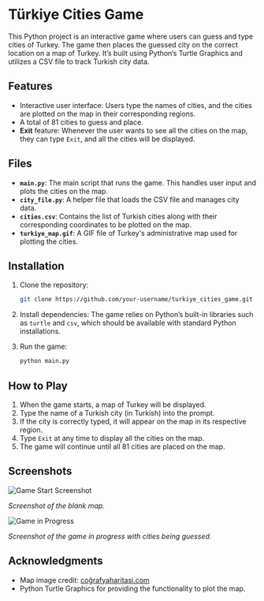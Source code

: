 # Türkiye Cities Game

This Python project is an interactive game where users can guess and type cities of Turkey. The game then places the guessed city on the correct location on a map of Turkey. It’s built using Python’s Turtle Graphics and utilizes a CSV file to track Turkish city data.

## Features
- Interactive user interface: Users type the names of cities, and the cities are plotted on the map in their corresponding regions.
- A total of 81 cities to guess and place.
- **Exit** feature: Whenever the user wants to see all the cities on the map, they can type `Exit`, and all the cities will be displayed.

## Files
- **`main.py`**: The main script that runs the game. This handles user input and plots the cities on the map.
- **`city_file.py`**: A helper file that loads the CSV file and manages city data.
- **`cities.csv`**: Contains the list of Turkish cities along with their corresponding coordinates to be plotted on the map.
- **`turkiye_map.gif`**: A GIF file of Turkey's administrative map used for plotting the cities.

## Installation

1. Clone the repository:

    ```bash
    git clone https://github.com/your-username/turkiye_cities_game.git
    ```

2. Install dependencies:
    The game relies on Python’s built-in libraries such as `turtle` and `csv`, which should be available with standard Python installations.

3. Run the game:

    ```bash
    python main.py
    ```

## How to Play

1. When the game starts, a map of Turkey will be displayed.
2. Type the name of a Turkish city (in Turkish) into the prompt.
3. If the city is correctly typed, it will appear on the map in its respective region.
4. Type `Exit` at any time to display all the cities on the map.
5. The game will continue until all 81 cities are placed on the map.

## Screenshots

![Game Start Screenshot](./Images/gameplay.png)

*Screenshot of the blank map.*

![Game in Progress](./Images/blankmap.png)

*Screenshot of the game in progress with cities being guessed.*

## Acknowledgments
- Map image credit: [coğrafyaharitasi.com](https://cografyaharitasi.com)
- Python Turtle Graphics for providing the functionality to plot the map.
